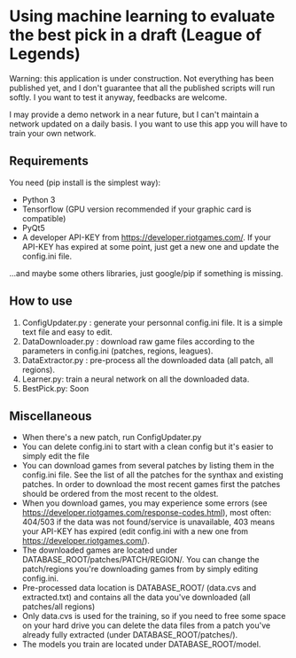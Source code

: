
# Using machine learning to evaluate the best pick in a draft (League of Legends)

Warning: this application is under construction. Not everything has been published yet, and I don't guarantee that all the published scripts will run softly. I you want to test it anyway, feedbacks are welcome.

I may provide a demo network in a near future, but I can't maintain a network updated on a daily basis. I you want to use this app you will have to train your own network.

## Requirements

You need (pip install is the simplest way):
- Python 3 
- Tensorflow (GPU version recommended if your graphic card is compatible)
- PyQt5
- A developer API-KEY from https://developer.riotgames.com/. If your API-KEY has expired at some point, just get a new one and update the config.ini file.

...and maybe some others libraries, just google/pip if something is missing.

## How to use

1. ConfigUpdater.py : generate your personnal config.ini file. It is a simple text file and easy to edit.
2. DataDownloader.py : download raw game files according to the parameters in config.ini (patches, regions, leagues).
3. DataExtractor.py : pre-process all the downloaded data (all patch, all regions).
4. Learner.py: train a neural network on all the downloaded data.
5. BestPick.py: Soon

## Miscellaneous
- When there's a new patch, run ConfigUpdater.py
- You can delete config.ini to start with a clean config but it's easier to simply edit the file
- You can download games from several patches by listing them in the config.ini file. See the list of all the patches for the synthax and existing patches. In order to download the most recent games first the patches should be ordered from the most recent to the oldest. 
- When you download games, you may experience some errors (see https://developer.riotgames.com/response-codes.html), most often: 404/503 if the data was not found/service is unavailable, 403 means your API-KEY has expired (edit config.ini with a new one from https://developer.riotgames.com/).
- The downloaded games are located under DATABASE_ROOT/patches/PATCH/REGION/. You can change the patch/regions you're downloading games from by simply editing config.ini. 
- Pre-processed data location is DATABASE_ROOT/ (data.cvs and extracted.txt) and contains all the data you've downloaded (all patches/all regions)
- Only data.cvs is used for the training, so if you need to free some space on your hard drive you can delete the data files from a patch you've already fully extracted (under DATABASE_ROOT/patches/).
- The models you train are located under DATABASE_ROOT/model.
